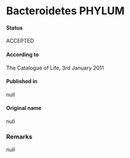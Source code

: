 # Bacteroidetes PHYLUM

#### Status
ACCEPTED

#### According to
The Catalogue of Life, 3rd January 2011

#### Published in
null

#### Original name
null

### Remarks
null